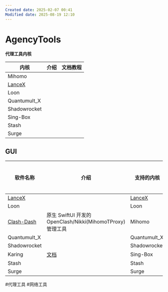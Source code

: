 ```yaml
---
Created date: 2025-02-07 00:41
Modified date: 2025-08-19 12:10
---
```

# AgencyTools

**代理工具内核**

| 内核                                          | 介绍  | 文档教程 |
| ------------------------------------------- | --- | ---- |
| Mihomo                                      |     |      |
| [LanceX](https://shadowboat.app/lancexapp/) |     |      |
| Loon                                        |     |      |
| Quantumult_X                                |     |      |
| Shadowrocket                                |     |      |
| Sing-Box                                    |     |      |
| Stash                                       |     |      |
| Surge                                       |     |      |

## GUI

| 软件名称                                              | 介绍                                                | 支持的内核                                       | 使用教程 |
| ------------------------------------------------- | ------------------------------------------------- | ------------------------------------------- | ---- |
| [LanceX](https://shadowboat.app/lancexapp/)       |                                                   | [LanceX](https://shadowboat.app/lancexapp/) |      |
| Loon                                              |                                                   | Loon                                        |      |
| [Clash-Dash](https://github.com/bin64/Clash-Dash) | 原生 SwiftUI 开发的 OpenClash/Nikki(MihomoTProxy) 管理工具 | Mihomo                                      |      |
| Quantumult_X                                      |                                                   | Quantumult_X                                |      |
| Shadowrocket                                      |                                                   | Shadowrocket                                |      |
| Karing                                            | [文档](https://karing.app/)                         | Sing-Box                                    |      |
| Stash                                             |                                                   | Stash                                       |      |
| Surge                                             |                                                   | Surge                                       |      |

#代理工具 #网络工具